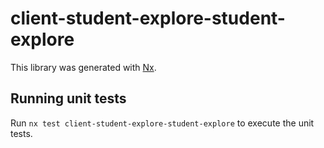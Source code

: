 # client-student-explore-student-explore

This library was generated with [Nx](https://nx.dev).

## Running unit tests

Run `nx test client-student-explore-student-explore` to execute the unit tests.
